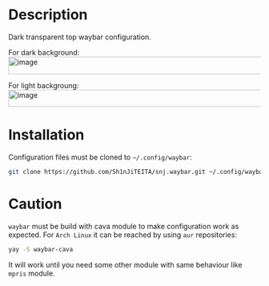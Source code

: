 # Description
Dark transparent top waybar configuration.

For dark background: 
<img width="2559" height="35" alt="image" src="https://github.com/user-attachments/assets/00a95cae-7670-454c-a4e3-f30f20eaff4f" />


For light backgroung:
<img width="2558" height="34" alt="image" src="https://github.com/user-attachments/assets/bcf44c60-2247-4bf0-b798-b8c7b6c23364" />

# Installation
Configuration files must be cloned to `~/.config/waybar`:
```bash
git clone https://github.com/Sh1nJiTEITA/snj.waybar.git ~/.config/waybar
```


# Caution
`waybar` must be build with cava module to make configuration work as expected. For `Arch Linux` it can be reached by using `aur` repositories:
```bash
yay -S waybar-cava
```
It will work until you need some other module with same behaviour like `mpris` module.


